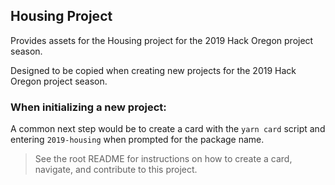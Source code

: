 ## Housing Project

Provides assets for the Housing project for the 2019 Hack Oregon project season.

Designed to be copied when creating new projects for the 2019 Hack Oregon project season.

### When initializing a new project:

A common next step would be to create a card with the `yarn card` script and entering `2019-housing` when prompted for the package name.

> See the root README for instructions on how to create a card, navigate, and contribute to this project.
